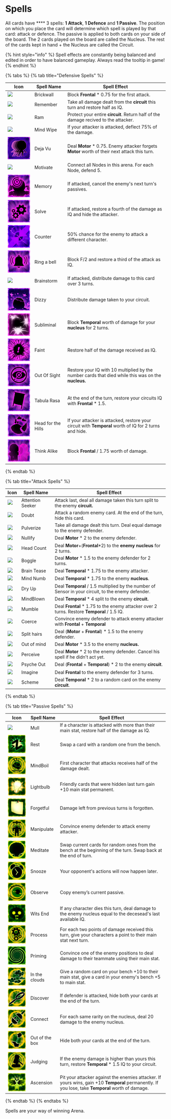 # Spells

All cards have **** 3 spells: **1 Attack**, **1 Defence** and **1 Passive**. The position on which you place the card will determine which spell is played by that card: attack or defence. The passive is applied to both cards on your side of the board. The 2 cards played on the board are called the Nucleus. The rest of the cards kept in hand + the Nucleus are called the Circuit.

{% hint style="info" %}
Spell effects are constantly being balanced and edited in order to have balanced gameplay. Always read the tooltip in game!
{% endhint %}

{% tabs %}
{% tab title="Defensive Spells" %}


| Icon                                                     | Spell Name         | Spell Effect                                                                                           |
| -------------------------------------------------------- | ------------------ | ------------------------------------------------------------------------------------------------------ |
| ![](../../../../.gitbook/assets/128\_Brickwall.jpg)      | Brickwall          | Block **Frontal** \* 0.75 for the first attack.                                                        |
| ![](<../../../../.gitbook/assets/128\_Remember (1).jpg>) | Remember           | Take all damage dealt from the **circuit** this turn and restore half as IQ.                           |
| ![](../../../../.gitbook/assets/128\_Ram.jpg)            | Ram                | Protect your entire **circuit**. Return half of the damage recived to the attacker.                    |
| ![](<../../../../.gitbook/assets/128\_MindWipe (1).jpg>) | Mind Wipe          | If your attacker is attacked, deflect 75% of the damage.                                               |
| ![](../../../../.gitbook/assets/DejaVu.png)              | Deja Vu            | Deal **Motor** \* 0.75. Enemy attacker forgets **Motor** worth of their next attack this turn.         |
| ![](../../../../.gitbook/assets/128\_Motivate.jpg)       | Motivate           | Connect all Nodes in this arena. For each Node, defend 5.                                              |
| ![](../../../../.gitbook/assets/Memory.png)              | Memory             | If attacked, cancel the enemy's next turn's passives.                                                  |
| ![](../../../../.gitbook/assets/Solve.png)               | Solve              | If attacked, restore a fourth of the damage as IQ and hide the attacker.                               |
| ![](../../../../.gitbook/assets/Counter.png)             | Counter            | 50% chance for the enemy to attack a different character.                                              |
| ![](<../../../../.gitbook/assets/RingABell (1).png>)     | Ring a bell        | Block F/2 and restore a third of the attack as IQ.                                                     |
| ![](../../../../.gitbook/assets/128\_Brainstorm.jpg)     | Brainstorm         | If attacked, distribute damage to this card over 3 turns.                                              |
| ![](../../../../.gitbook/assets/Dizzy.png)               | Dizzy              | Distribute damage taken to your circuit.                                                               |
| ![](../../../../.gitbook/assets/Subliminal.png)          | Subliminal         | Block **Temporal** worth of damage for your **nucleus** for 2 turns.                                   |
| ![](../../../../.gitbook/assets/Faint.png)               | Faint              | Restore half of the damage received as IQ.                                                             |
| ![](../../../../.gitbook/assets/OutOfSight.png)          | Out Of Sight       | Restore your IQ with 10 multiplied by the number cards that died while this was on the **nucleus.**    |
| ![](../../../../.gitbook/assets/TabulaRasa.png)          | Tabula Rasa        | At the end of the turn, restore your circuits IQ with **Frontal** \* 1.5.                              |
| ![](../../../../.gitbook/assets/HeadForTheHills.png)     | Head for the Hills | If your attacker is attacked, restore your circuit with **Temporal** worth of IQ for 2 turns and hide. |
| ![](../../../../.gitbook/assets/ThinkAlike.png)          | Think Alike        | Block **Frontal** / 1.75 worth of damage.                                                              |
{% endtab %}

{% tab title="Attack Spells" %}


| Icon                                                      | Spell Name        | Spell Effect                                                                                       |
| --------------------------------------------------------- | ----------------- | -------------------------------------------------------------------------------------------------- |
| ![](../../../../.gitbook/assets/128\_AttentionSeeker.jpg) | Attention Seeker  | Attack last, deal all damage taken this turn split to the enemy **circuit.**                       |
| ![](../../../../.gitbook/assets/128\_Doubt.jpg)           | Doubt             | Attack a random enemy card. At the end of the turn, hide this card.                                |
| ![](../../../../.gitbook/assets/128\_Pulverize.jpg)       | Pulverize         | Take all damage dealt this turn. Deal equal damage to the enemy defender.                          |
| ![](../../../../.gitbook/assets/128\_Nullify.jpg)         | Nullify           | Deal **Motor** \* 2 to the enemy defender.                                                         |
| ![](<../../../../.gitbook/assets/128\_Headcount (1).jpg>) | Head Count        | Deal **Motor**+(**Frontal**\*2) to the **enemy** **nucleus** for 2 turns.                          |
| ![](../../../../.gitbook/assets/128\_Boggle.jpg)          | Boggle            | Deal **Motor** \* 1.5 to the enemy defender for 2 turns.                                           |
| ![](../../../../.gitbook/assets/128\_BrainTease.jpg)      | Brain Tease       | Deal **Temporal** \* 1.75 to the enemy attacker.                                                   |
| ![](../../../../.gitbook/assets/128\_Mind\_Numb.jpg)      | Mind Numb         | Deal **Temporal** \* 1.75 to the enemy **nucleus**.                                                |
| ![](<../../../../.gitbook/assets/128\_DryUp (1).jpg>)     | Dry Up            | Deal **Temporal** / 1.5 multiplied by the number of Sensor in your circuit, to the enemy defender. |
| ![](<../../../../.gitbook/assets/128\_Mindblown (3).jpg>) | MindBlown         | Deal **Temporal** \* 4 split to the enemy **circuit.**                                             |
| ![](../../../../.gitbook/assets/128\_Mumble.jpg)          | Mumble            | Deal **Frontal** \* 1.75 to the enemy attacker over 2 turns. Restore **Temporal** / 1.5 IQ.        |
| ![](../../../../.gitbook/assets/128\_Coerce.jpg)          | Coerce            | Convince enemy defender to attack enemy attacker with **Frontal** + **Temporal**                   |
| ![](../../../../.gitbook/assets/128\_SplittingHairs.jpg)  | Split hairs       | Deal (**Motor** + **Frontal**) \* 1.5 to the enemy defender.                                       |
| ![](../../../../.gitbook/assets/128\_OutOfMind.jpg)       | Out of mind       | Deal **Motor** \* 3.5 to the enemy **nucleus.**                                                    |
| ![](../../../../.gitbook/assets/128\_Percieve.jpg)        | Perceive          | Deal **Motor** \* 2 to the enemy defender. Cancel his spell if he didn't act yet.                  |
| ![](../../../../.gitbook/assets/128\_PsycheOut.jpg)       | Psyche Out        | Deal (**Frontal** + **Temporal**) \* 2 to the enemy **circuit**.                                   |
| ![](../../../../.gitbook/assets/128\_Imagine.jpg)         | Imagine           | Deal **Frontal** to the enemy defender for 3 turns.                                                |
| ![](../../../../.gitbook/assets/128\_Scheme.jpg)          | Scheme            | Deal **Temporal** \* 2 to a random card on the enemy **circuit**.                                  |
{% endtab %}

{% tab title="Passive Spells" %}


| Icon                                             | Spell Name     | Spell Effect                                                                                                                                      |
| ------------------------------------------------ | -------------- | ------------------------------------------------------------------------------------------------------------------------------------------------- |
| ![](../../../../.gitbook/assets/128\_Mull.jpg)   | Mull           | If a character is attacked with more than their main stat, restore half of the damage as IQ.                                                      |
| ![](../../../../.gitbook/assets/Rest.png)        | Rest           | Swap a card with a random one from the bench.                                                                                                     |
| ![](../../../../.gitbook/assets/MindBoil.png)    | MindBoil       | First character that attacks receives half of the damage dealt.                                                                                   |
| ![](../../../../.gitbook/assets/Lightbulb.png)   | Lightbulb      | Friendly cards that were hidden last turn gain +10 main stat permanent.                                                                           |
| ![](../../../../.gitbook/assets/PostItNote.png)  | Forgetful      | Damage left from previous turns is forgotten.                                                                                                     |
| ![](../../../../.gitbook/assets/Manipulate.png)  | Manipulate     | Convince enemy defender to attack enemy attacker.                                                                                                 |
| ![](../../../../.gitbook/assets/Meditate.png)    | Meditate       | Swap current cards for random ones from the bench at the beginning of the turn. Swap back at the end of turn.                                     |
| ![](../../../../.gitbook/assets/Snooze.png)      | Snooze         | Your opponent's actions will now happen later.                                                                                                    |
| ![](../../../../.gitbook/assets/Observe.png)     | Observe        | Copy enemy’s current passive.                                                                                                                     |
| ![](../../../../.gitbook/assets/WitsEnd.png)     | Wits End       | If any character dies this turn, deal damage to the enemy nucleus equal to the decesead's last available IQ.                                      |
| ![](../../../../.gitbook/assets/Process.png)     | Process        | For each two points of damage received this turn, give your characters a point to their main stat next turn.                                      |
| ![](../../../../.gitbook/assets/Priming.png)     | Priming        | Convince one of the enemy positions to deal damage to their teammate using their main stat.                                                       |
| ![](../../../../.gitbook/assets/InTheClouds.png) | In the clouds  | Give a random card on your bench +10 to their main stat, give a card in your enemy's bench +5 to main stat.                                       |
| ![](../../../../.gitbook/assets/Discover.png)    | Discover       | If defender is attacked, hide both your cards at the end of the turn.                                                                             |
| ![](../../../../.gitbook/assets/Connect.png)     | Connect        | For each same rarity on the nucleus, deal 20 damage to the enemy nucleus.                                                                         |
| ![](../../../../.gitbook/assets/OutOfTheBox.png) | Out of the box | Hide both your cards at the end of the turn.                                                                                                      |
| ![](../../../../.gitbook/assets/Judging.png)     | Judging        | If the enemy damage is higher than yours this turn, restore **Temporal** \* 1.5 IQ to your circuit.                                               |
| ![](../../../../.gitbook/assets/Ascension.png)   | Ascension      | Pit your attacker against the enemies attacker. If yours wins, gain +10 **Temporal** permanently. If you lose, take **Temporal** worth of damage. |
{% endtab %}
{% endtabs %}

Spells are your way of winning Arena.&#x20;
